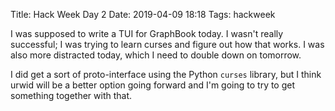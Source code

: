 Title: Hack Week Day 2
Date: 2019-04-09 18:18
Tags: hackweek

I was supposed to write a TUI for GraphBook today. I wasn't really
successful; I was trying to learn curses and figure out how that
works. I was also more distracted today, which I need to double down
on tomorrow.

I did get a sort of proto-interface using the Python ``curses`` library,
but I think urwid will be a better option going forward and I'm going
to try to get something together with that.
